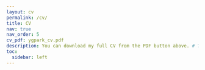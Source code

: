 ```yaml
---
layout: cv
permalink: /cv/
title: CV
nav: true
nav_order: 5
cv_pdf: ygpark_cv.pdf
description: You can download my full CV from the PDF button above. # This is a description of the page. You can modify it in '_pages/cv.md'. You can also change or remove the top pdf download button.
toc:
  sidebar: left
---
```

